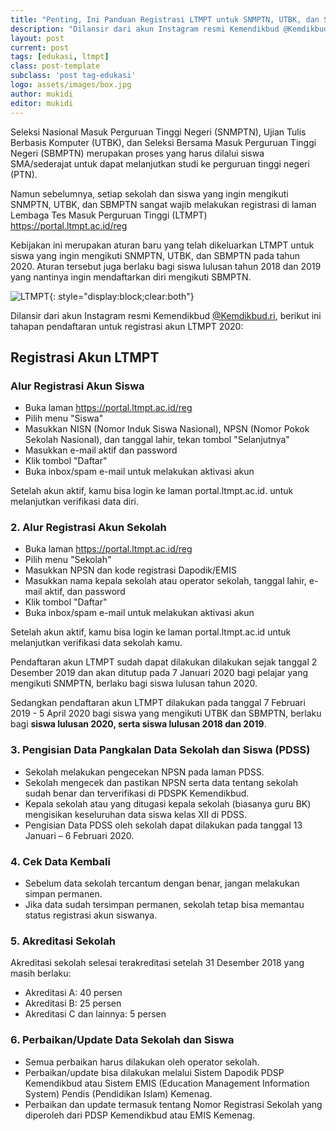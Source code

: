 ```yaml
---
title: "Penting, Ini Panduan Registrasi LTMPT untuk SNMPTN, UTBK, dan SBMPTN"
description: "Dilansir dari akun Instagram resmi Kemendikbud @Kemdikbud.ri, berikut ini tahapan pendaftaran untuk registrasi akun LTMPT 2020"
layout: post
current: post
tags: [edukasi, ltmpt]
class: post-template
subclass: 'post tag-edukasi'
logo: assets/images/box.jpg
author: mukidi
editor: mukidi
---
```

Seleksi Nasional Masuk Perguruan Tinggi Negeri (SNMPTN), Ujian Tulis Berbasis Komputer (UTBK), dan Seleksi Bersama Masuk Perguruan Tinggi Negeri (SBMPTN) merupakan proses yang harus dilalui siswa SMA/sederajat untuk dapat melanjutkan studi ke perguruan tinggi negeri (PTN).

Namun sebelumnya, setiap sekolah dan siswa yang ingin mengikuti SNMPTN, UTBK, dan SBMPTN sangat wajib melakukan registrasi di laman Lembaga Tes Masuk Perguruan Tinggi (LTMPT) https://portal.ltmpt.ac.id/reg

Kebijakan ini merupakan aturan baru yang telah dikeluarkan LTMPT untuk siswa yang ingin mengikuti SNMPTN, UTBK, dan SBMPTN pada tahun 2020. Aturan tersebut juga berlaku bagi siswa lulusan tahun 2018 dan 2019 yang nantinya ingin mendaftarkan diri mengikuti SBMPTN.

![LTMPT](https://dummyimage.com/720x360/00/f.gif&text=LTMPT){: style="display:block;clear:both"}

Dilansir dari akun Instagram resmi Kemendikbud [@Kemdikbud.ri](https://www.instagram.com/kemendikbud.ri), berikut ini tahapan pendaftaran untuk registrasi akun LTMPT 2020:

## Registrasi Akun LTMPT

### Alur Registrasi Akun Siswa

- Buka laman https://portal.ltmpt.ac.id/reg
- Pilih menu "Siswa"
- Masukkan NISN (Nomor Induk Siswa Nasional), NPSN (Nomor Pokok Sekolah Nasional), dan tanggal lahir, tekan tombol "Selanjutnya"
- Masukkan e-mail aktif dan password
- Klik tombol "Daftar"
- Buka inbox/spam e-mail untuk melakukan aktivasi akun

Setelah akun aktif, kamu bisa login ke laman portal.ltmpt.ac.id. untuk melanjutkan verifikasi data diri.

### 2. Alur Registrasi Akun Sekolah

- Buka laman https://portal.ltmpt.ac.id/reg
- Pilih menu "Sekolah"
- Masukkan NPSN dan kode registrasi Dapodik/EMIS
- Masukkan nama kepala sekolah atau operator sekolah, tanggal lahir, e-mail aktif, dan password
- Klik tombol "Daftar"
- Buka inbox/spam e-mail untuk melakukan aktivasi akun

Setelah akun aktif, kamu bisa login ke laman portal.ltmpt.ac.id untuk melanjutkan verifikasi data sekolah kamu.

Pendaftaran akun LTMPT sudah dapat dilakukan dilakukan sejak tanggal 2 Desember 2019 dan akan ditutup pada 7 Januari 2020 bagi pelajar yang mengikuti SNMPTN, berlaku bagi siswa lulusan tahun 2020.

Sedangkan pendaftaran akun LTMPT dilakukan pada tanggal 7 Februari 2019 - 5 April 2020 bagi siswa yang mengikuti UTBK dan SBMPTN, berlaku bagi **siswa lulusan 2020, serta siswa lulusan 2018 dan 2019**.

### 3. Pengisian Data Pangkalan Data Sekolah dan Siswa (PDSS)

- Sekolah melakukan pengecekan NPSN pada laman PDSS.
- Sekolah mengecek dan pastikan NPSN serta data tentang sekolah sudah benar dan terverifikasi di PDSPK Kemendikbud.
- Kepala sekolah atau yang ditugasi kepala sekolah (biasanya guru BK) mengisikan keseluruhan data siswa kelas XII di PDSS.
- Pengisian Data PDSS oleh sekolah dapat dilakukan pada tanggal 13 Januari – 6 Februari 2020.

### 4. Cek Data Kembali

- Sebelum data sekolah tercantum dengan benar, jangan melakukan simpan permanen.
- Jika data sudah tersimpan permanen, sekolah tetap bisa memantau status registrasi akun siswanya.

### 5. Akreditasi Sekolah

Akreditasi sekolah selesai terakreditasi setelah 31 Desember 2018 yang masih berlaku:

- Akreditasi A: 40 persen
- Akreditasi B: 25 persen
- Akreditasi C dan lainnya: 5 persen

### 6. Perbaikan/Update Data Sekolah dan Siswa

- Semua perbaikan harus dilakukan oleh operator sekolah.
- Perbaikan/update bisa dilakukan melalui Sistem Dapodik PDSP Kemendikbud atau Sistem EMIS (Education Management Information System) Pendis (Pendidikan Islam) Kemenag.
- Perbaikan dan update termasuk tentang Nomor Registrasi Sekolah yang diperoleh dari PDSP Kemendikbud atau EMIS Kemenag.
